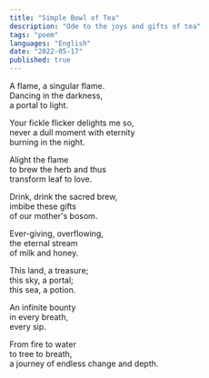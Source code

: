 ```yaml
---
title: "Simple Bowl of Tea"
description: "Ode to the joys and gifts of tea"
tags: "poem"
languages: "English"
date: "2022-05-17"
published: true
---
```


A flame, a singular flame.  
Dancing in the darkness,  
a portal to light.  

Your fickle flicker delights me so,  
never a dull moment with eternity  
burning in the night.  

Alight the flame  
to brew the herb and thus  
transform leaf to love.  

Drink, drink the sacred brew,  
imbibe these gifts  
of our mother's bosom.  

Ever-giving, overflowing,  
the eternal stream  
of milk and honey.  

This land, a treasure;  
this sky, a portal;  
this sea, a potion.  

An infinite bounty  
in every breath,  
every sip.  

From fire to water  
to tree to breath,  
a journey of endless change and depth.  
